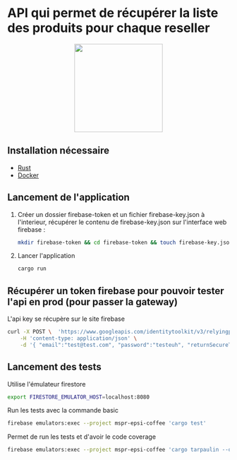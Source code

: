 
# API qui permet de récupérer la liste des produits pour chaque reseller

<div align="center"><a href="https://www.rust-lang.org" target="_blank"><img src="https://www.vectorlogo.zone/logos/rust-lang/rust-lang-icon.svg" height="200px" /></a></div>


## Installation nécessaire

- [Rust](https://www.rust-lang.org/tools/install)
- [Docker](https://docs.docker.com/get-docker/)
  
## Lancement de l'application

1. Créer un dossier firebase-token et un fichier firebase-key.json à l'interieur, récupérer le contenu de firebase-key.json sur l'interface web firebase : <br />

    ```bash 
    mkdir firebase-token && cd firebase-token && touch firebase-key.json
    ```
2. Lancer l'application
    ```bash 
    cargo run
    ```

## Récupérer un token firebase pour pouvoir tester l'api en prod (pour passer la gateway)

L'api key se récupère sur le site firebase

```bash 
curl -X POST \  'https://www.googleapis.com/identitytoolkit/v3/relyingparty/verifyPassword?key=$API_KEY' \
    -H 'content-type: application/json' \
    -d '{ "email":"test@test.com", "password":"testeuh", "returnSecureToken":true }'
```

## Lancement des tests

Utilise l'émulateur firestore
```bash 
export FIRESTORE_EMULATOR_HOST=localhost:8080
```

Run les tests avec la commande basic
```bash 
firebase emulators:exec --project mspr-epsi-coffee 'cargo test'
```

Permet de run les tests et d'avoir le code coverage
```bash 
firebase emulators:exec --project mspr-epsi-coffee 'cargo tarpaulin --out Xml --output-dir coverage --fail-under 50'
```
